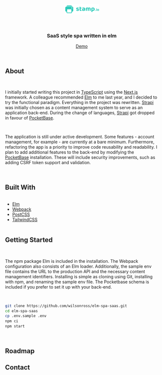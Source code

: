 <br />
<div align="center">
  <a href="https://elm-spa-saas.wilsonross.dev" target="_blank">
    <img src="src/static/img/logo.svg" alt="Logo" width="115" height="35" />
  </a>
  <br />
  <br />
  <br />
  <h3 align="center">SaaS style spa written in elm</h3>
  <p align="center">
    <a href="https://elm-spa-saas.wilsonross.dev" target="_blank"> Demo </a>
  </p>
  <br />
</div>

## About

<div>
  <br />
  <p>I initially started writing this project in <a target="_blank" href="https://www.typescriptlang.org/">TypeScript</a> using the <a target="_blank" href="https://nextjs.org/">Next.js</a> framework. A colleague recommended <a target="_blank" href="https://elm-lang.org/">Elm</a> to me last year, and I decided to try the functional paradigm. Everything in the project was rewritten. <a target="_blank" href="https://strapi.io/">Strapi</a> was initially chosen as a content management system to serve as an application back-end. During the change of languages, <a target="_blank" href="https://strapi.io/">Strapi</a> got dropped in favour of <a target="_blank" href="https://pocketbase.io/">PocketBase</a>.</p>
  <br />
  <p>The application is still under active development. Some features - account management, for example - are currently at a bare minimum. Furthermore, refactoring the app is a priority to improve code reusability and readability. I plan to add additional features to the back-end by modifying the <a target="_blank" href="https://pocketbase.io/">PocketBase</a> installation. These will include security improvements, such as adding CSRF token support and validation.</p>
  <br />
</div>

## Built With

<ul>
  <br />
  <li><a href="https://elm-lang.org/" target="_blank">Elm</a></li>
  <li><a href="https://webpack.js.org/" target="_blank">Webpack</a></li>
  <li><a href="https://postcss.org/" target="_blank">PostCSS</a></li>
  <li><a href="https://tailwindcss.com/" target="_blank">TailwindCSS</a></li>
  <br />
</ul>

## Getting Started

<div>
  <br />
  <p>
    The npm package Elm is included in the installation. The Webpack
    configuration also consists of an Elm loader. Additionally, the sample env
    file contains the URL to the production API and the necessary content
    management identifiers. Installing is simple as cloning using Git,
    installing with npm, and renaming the sample env file. The Pocketbase schema
    is included if you prefer to set it up with your back-end.
  </p>
  <br />
</div>

```bash
git clone https://github.com/wilsonross/elm-spa-saas.git
cd elm-spa-saas
cp .env.sample .env
npm ci
npm start
```

<br />

## Roadmap

## Contact











